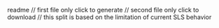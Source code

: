 readme
// first file only click to generate
// second file only click to download
// this split is based on the limitation of current SLS behavior 
